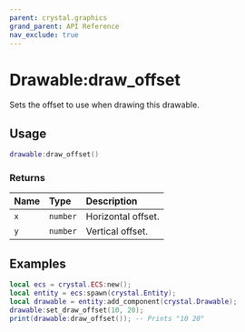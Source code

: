 ```yaml
---
parent: crystal.graphics
grand_parent: API Reference
nav_exclude: true
---
```


# Drawable:draw_offset

Sets the offset to use when drawing this drawable.

## Usage

```lua
drawable:draw_offset()
```

### Returns

| Name | Type     | Description        |
| :--- | :------- | :----------------- |
| `x`  | `number` | Horizontal offset. |
| `y`  | `number` | Vertical offset.   |

## Examples

```lua
local ecs = crystal.ECS:new();
local entity = ecs:spawn(crystal.Entity);
local drawable = entity:add_component(crystal.Drawable);
drawable:set_draw_offset(10, 20);
print(drawable:draw_offset()); -- Prints "10 20"
```
